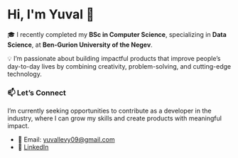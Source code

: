 # Hi, I'm Yuval 👋  

🎓 I recently completed my **BSc in Computer Science**, specializing in **Data Science**, at **Ben-Gurion University of the Negev**.  

💡 I’m passionate about building impactful products that improve people’s day-to-day lives by combining creativity, problem-solving, and cutting-edge technology.  


### 📫 Let’s Connect  

I’m currently seeking opportunities to contribute as a developer in the industry, where I can grow my skills and create products with meaningful impact.  

- 📧 Email: yuvallevy09@gmail.com
- 💼 [LinkedIn](www.linkedin.com/in/yuval-levy-72a351292)  



<!--
**yuvallevy09/yuvallevy09** is a ✨ _special_ ✨ repository because its `README.md` (this file) appears on your GitHub profile.

Here are some ideas to get you started:

- 🔭 I’m currently working on ...
- 🌱 I’m currently learning ...
- 👯 I’m looking to collaborate on ...
- 🤔 I’m looking for help with ...
- 💬 Ask me about ...
- 📫 How to reach me: ...
- 😄 Pronouns: ...
- ⚡ Fun fact: ...
-->
